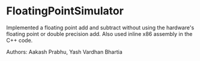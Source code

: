 # FloatingPointSimulator
Implemented a floating point add and subtract without using the hardware's floating point or double precision add.
Also used inline x86 assembly in the C++ code. 


Authors: Aakash Prabhu, Yash Vardhan Bhartia
